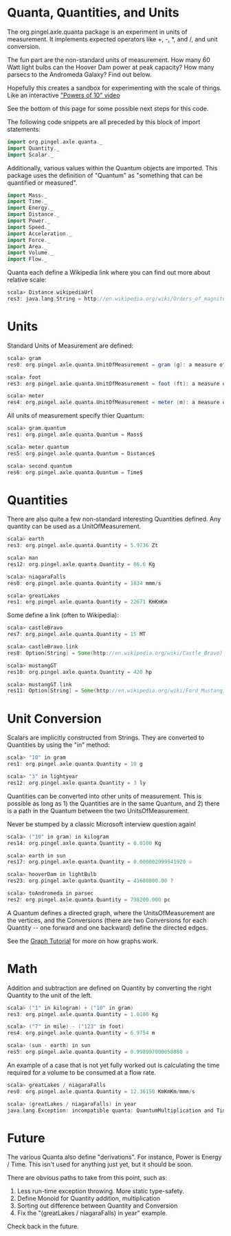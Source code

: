 
Quanta, Quantities, and Units
=============================

The org.pingel.axle.quanta package is an experiment in units of measurement.
It implements expected operators like +, -, *, and /, and unit conversion.

The fun part are the non-standard units of measurement.
How many 60 Watt light bulbs can the Hoover Dam power at peak capacity?
How many parsecs to the Andromeda Galaxy?
Find out below.

Hopefully this creates a sandbox for experimenting with the scale of things.
Like an interactive ["Powers of 10" video](http://www.youtube.com/watch?v=0fKBhvDjuy0)

See the bottom of this page for some possible next steps for this code.

The following code snippets are all preceded by this block of import statements:

```scala
import org.pingel.axle.quanta._
import Quantity._
import Scalar._
```

Additionally, various values within the Quantum objects are imported.
This package uses the definition of "Quantum" as "something that can
be quantified or measured".

```scala
import Mass._
import Time._
import Energy._
import Distance._
import Power._
import Speed._
import Acceleration._
import Force._
import Area._
import Volume._
import Flow._
```

Quanta each define a Wikipedia link where you can find out more
about relative scale:

```scala
scala> Distance.wikipediaUrl
res3: java.lang.String = http://en.wikipedia.org/wiki/Orders_of_magnitude_(length)
```

Units
=====

Standard Units of Measurement are defined:

```scala
scala> gram
res0: org.pingel.axle.quanta.UnitOfMeasurement = gram (g): a measure of Mass$

scala> foot
res3: org.pingel.axle.quanta.UnitOfMeasurement = foot (ft): a measure of Distance$

scala> meter
res4: org.pingel.axle.quanta.UnitOfMeasurement = meter (m): a measure of Distance$
```

All units of measurement specify thier Quantum:

```scala
scala> gram.quantum
res1: org.pingel.axle.quanta.Quantum = Mass$

scala> meter.quantum
res5: org.pingel.axle.quanta.Quantum = Distance$

scala> second.quantum
res6: org.pingel.axle.quanta.Quantum = Time$
```

Quantities
==========

There are also quite a few non-standard interesting Quantities defined.
Any quantity can be used as a UnitOfMeasurement.

```scala
scala> earth
res3: org.pingel.axle.quanta.Quantity = 5.9736 Zt

scala> man
res12: org.pingel.axle.quanta.Quantity = 86.6 Kg

scala> niagaraFalls
res0: org.pingel.axle.quanta.Quantity = 1834 mmm/s

scala> greatLakes
res1: org.pingel.axle.quanta.Quantity = 22671 KmKmKm
```

Some define a link (often to Wikipedia):

```scala
scala> castleBravo
res7: org.pingel.axle.quanta.Quantity = 15 MT

scala> castleBravo.link
res8: Option[String] = Some(http://en.wikipedia.org/wiki/Castle_Bravo)

scala> mustangGT
res10: org.pingel.axle.quanta.Quantity = 420 hp

scala> mustangGT.link
res11: Option[String] = Some(http://en.wikipedia.org/wiki/Ford_Mustang)
```

Unit Conversion
===============

Scalars are implicitly constructed from Strings.
They are converted to Quantities by using the "in" method:

```scala
scala> "10" in gram
res1: org.pingel.axle.quanta.Quantity = 10 g

scala> "3" in lightyear
res12: org.pingel.axle.quanta.Quantity = 3 ly
```

Quantities can be converted into other units of measurement.
This is possible as long as 1) the Quantities are in the same
Quantum, and 2) there is a path in the Quantum between the
two UnitsOfMeasurement.

Never be stumped by a classic Microsoft interview question again!

```scala
scala> ("10" in gram) in kilogram
res14: org.pingel.axle.quanta.Quantity = 0.0100 Kg

scala> earth in sun
res17: org.pingel.axle.quanta.Quantity = 0.000002999941920 ☉

scala> hooverDam in lightBulb
res23: org.pingel.axle.quanta.Quantity = 41600000.00 ?

scala> toAndromeda in parsec
res2: org.pingel.axle.quanta.Quantity = 798200.000 pc
```

A Quantum defines a directed graph, where the UnitsOfMeasurement
are the vertices, and the Conversions (there are two Conversions
for each Quantity -- one forward and one backward) define the
directed edges.

See the [Graph Tutorial](https://github.com/adampingel/pingel.org/blob/master/axle/doc/TutorialGraph.md)
for more on how graphs work.

Math
====

Addition and subtraction are defined on Quantity by converting the
right Quantity to the unit of the left.

```scala
scala> ("1" in kilogram) + ("10" in gram)
res3: org.pingel.axle.quanta.Quantity = 1.0100 Kg

scala> ("7" in mile) - ("123" in foot)
res4: org.pingel.axle.quanta.Quantity = 6.9754 m

scala> (sun - earth) in sun
res5: org.pingel.axle.quanta.Quantity = 0.998997000058080 ☉
```

An example of a case that is not yet fully worked out is calculating
the time required for a volume to be consumed at a flow rate.

```scala
scala> greatLakes / niagaraFalls
res0: org.pingel.axle.quanta.Quantity = 12.36150 KmKmKm/mmm/s

scala> (greatLakes / niagaraFalls) in year
java.lang.Exception: incompatible quanta: QuantumMultiplication and Time$
```

Future
======

The various Quanta also define "derivations".
For instance, Power is Energy / Time.
This isn't used for anything just yet, but it should be soon.

There are obvious paths to take from this point, such as:

1. Less run-time exception throwing.  More static type-safety.
1. Define Monoid for Quantity addition, multiplication
1. Sorting out difference between Quantity and Conversion
1. Fix the "(greatLakes / niagaraFalls) in year" example.

Check back in the future.
